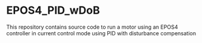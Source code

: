 # EPOS4_PID_wDoB
This repository contains source code to run a motor using an EPOS4 controller in current control mode using PID with disturbance compensation
